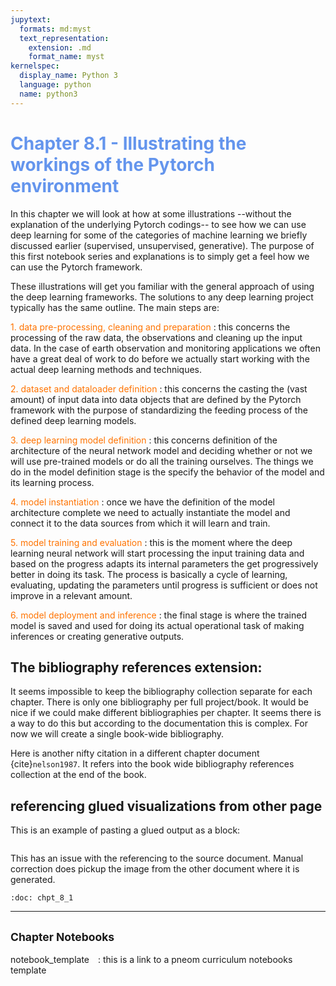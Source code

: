 ```yaml
---
jupytext:
  formats: md:myst
  text_representation:
    extension: .md
    format_name: myst
kernelspec:
  display_name: Python 3
  language: python
  name: python3
---
```

# <span style="color:cornflowerblue;">Chapter 8.1 - Illustrating the workings of the Pytorch environment </span>

In this chapter we will look at how at some illustrations --without the explanation of the underlying Pytorch codings--  to see how we can use deep learning for some of the categories of machine learning we briefly discussed earlier (supervised, unsupervised, generative). The purpose of this first notebook series and explanations is to simply get a feel how we can use the Pytorch framework.

These illustrations will get you familiar with the general approach of using the deep learning frameworks. The solutions to any deep learning project typically has the same outline. The main steps are:

<font color="#FF5733;">1. data pre-processing, cleaning and preparation</font>
: this concerns the processing of the raw data, the observations and cleaning up the input data. In the case of earth observation and monitoring applications we often have a great deal of work to do before we actually start working with the actual deep learning methods and techniques.

<font color="#FF5733;">2. dataset and dataloader definition</font>
: this concerns the casting the (vast amount) of input data into data objects that are defined by the Pytorch framework with the purpose of standardizing the feeding process of the defined deep learning models.

<font color="#FF5733;">3. deep learning model definition</font>
: this concerns definition of the architecture of the neural network model and deciding whether or not we will use pre-trained models or do all the training ourselves. The things we do in the model definition stage is the specify the behavior of the model and its learning process.

<font color="#FF5733;">4. model instantiation</font>
: once we have the definition of the model architecture complete we need to actually instantiate the model and connect it to the data sources from which it will learn and train.

<font color="#FF5733;">5. model training and evaluation</font>
: this is the moment where the deep learning neural network will start processing the input training data and based on the progress adapts its internal parameters the get progressively better in doing its task. The process is basically a cycle of learning, evaluating, updating the parameters until progress is sufficient or does not improve in a relevant amount.

<font color="#FF5733;">6. model deployment and inference</font>
: the final stage is where the trained model is saved and used for doing its actual operational task of making inferences or creating generative outputs.



## The bibliography references extension:
It seems impossible to keep the bibliography collection separate for each chapter. There is only one bibliography per full project/book. It would be nice if we could make different bibliographies per chapter. It seems there is a way to do this but according to the documentation this is complex. For now we will create a single book-wide bibliography.

Here is another nifty citation in a different chapter document {cite}`nelson1987`. It refers into the book wide bibliography references collection at the end of the book.

## referencing glued visualizations from other page 


This is an example of pasting a glued output as a block:
```{glue:} glued_fig
```

This has an issue with the referencing to the source document. Manual correction does pickup the image from the other document where it is generated.

```{glue:} glued_fig
:doc: chpt_8_1
```

---

## <span style="font-size:smaller;">Chapter Notebooks</span>

notebook_template  [<i class="fa-solid fa-arrow-circle-right" style="margin-left:10px;color:teal;"></i>](notebooks/notebook-template)
: this is a link to a pneom curriculum notebooks template
